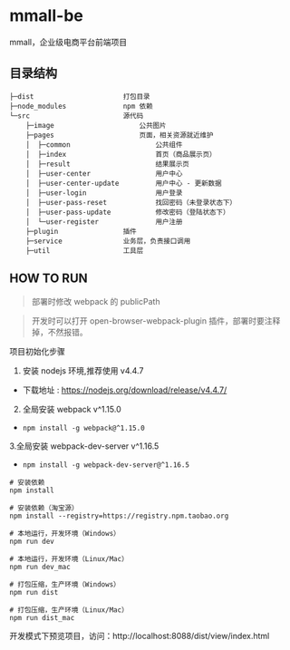 # mmall-be

mmall，企业级电商平台前端项目

## 目录结构

```
├─dist                      打包目录
├─node_modules              npm 依赖
└─src                       源代码
    ├─image                     公共图片
    ├─pages                     页面，相关资源就近维护
    │  ├─common                     公共组件
    │  ├─index                      首页（商品展示页）
    │  ├─result                     结果展示页
    │  ├─user-center                用户中心
    │  ├─user-center-update         用户中心 - 更新数据
    │  ├─user-login                 用户登录
    │  ├─user-pass-reset            找回密码（未登录状态下）
    │  ├─user-pass-update           修改密码（登陆状态下）
    │  └─user-register              用户注册
    ├─plugin                插件
    ├─service               业务层，负责接口调用
    ├─util                  工具层
```


## HOW TO RUN

> 部署时修改 webpack 的 publicPath

> 开发时可以打开 open-browser-webpack-plugin 插件，部署时要注释掉，不然报错。

项目初始化步骤

1. 安装 nodejs 环境,推荐使用 v4.4.7
- 下载地址 : https://nodejs.org/download/release/v4.4.7/

2. 全局安装 webpack v^1.15.0
- `npm install -g webpack@^1.15.0`

3.全局安装 webpack-dev-server v^1.16.5
- `npm install -g webpack-dev-server@^1.16.5`


```
# 安装依赖
npm install

# 安装依赖（淘宝源）
npm install --registry=https://registry.npm.taobao.org

# 本地运行，开发环境（Windows）
npm run dev

# 本地运行，开发环境（Linux/Mac）
npm run dev_mac

# 打包压缩，生产环境（Windows）
npm run dist

# 打包压缩，生产环境（Linux/Mac）
npm run dist_mac
```

开发模式下预览项目，访问：http://localhost:8088/dist/view/index.html
